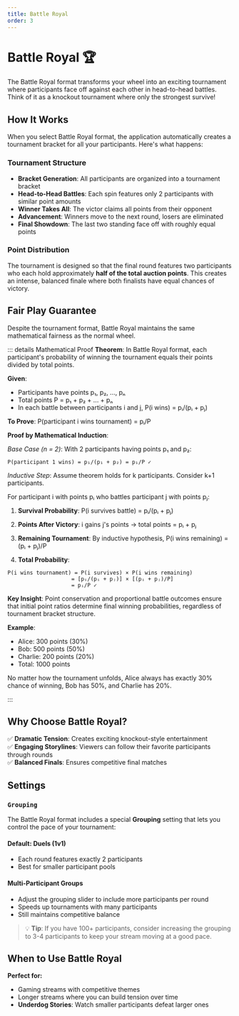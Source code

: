 ```yaml
---
title: Battle Royal
order: 3
---
```


# Battle Royal 🏆

The Battle Royal format transforms your wheel into an exciting tournament where participants face off against each other in head-to-head battles. Think of it as a knockout tournament where only the strongest survive!

## How It Works

When you select Battle Royal format, the application automatically creates a tournament bracket for all your participants. Here's what happens:

### Tournament Structure

- **Bracket Generation**: All participants are organized into a tournament bracket
- **Head-to-Head Battles**: Each spin features only 2 participants with similar point amounts
- **Winner Takes All**: The victor claims all points from their opponent
- **Advancement**: Winners move to the next round, losers are eliminated
- **Final Showdown**: The last two standing face off with roughly equal points

### Point Distribution

The tournament is designed so that the final round features two participants who each hold approximately **half of the total auction points**. This creates an intense, balanced finale where both finalists have equal chances of victory.

## Fair Play Guarantee

Despite the tournament format, Battle Royal maintains the same mathematical fairness as the normal wheel.

::: details Mathematical Proof
**Theorem**: In Battle Royal format, each participant's probability of winning the tournament equals their points divided by total points.

**Given**:

- Participants have points p₁, p₂, ..., pₙ
- Total points P = p₁ + p₂ + ... + pₙ
- In each battle between participants i and j, P(i wins) = pᵢ/(pᵢ + pⱼ)

**To Prove**: P(participant i wins tournament) = pᵢ/P

**Proof by Mathematical Induction**:

_Base Case (n = 2)_:
With 2 participants having points p₁ and p₂:

```
P(participant 1 wins) = p₁/(p₁ + p₂) = p₁/P ✓
```

_Inductive Step_:
Assume theorem holds for k participants. Consider k+1 participants.

For participant i with points pᵢ who battles participant j with points pⱼ:

1. **Survival Probability**: P(i survives battle) = pᵢ/(pᵢ + pⱼ)

2. **Points After Victory**: i gains j's points → total points = pᵢ + pⱼ

3. **Remaining Tournament**: By inductive hypothesis, P(i wins remaining) = (pᵢ + pⱼ)/P

4. **Total Probability**:

```
P(i wins tournament) = P(i survives) × P(i wins remaining)
                    = [pᵢ/(pᵢ + pⱼ)] × [(pᵢ + pⱼ)/P]
                    = pᵢ/P ✓
```

**Key Insight**: Point conservation and proportional battle outcomes ensure that initial point ratios determine final winning probabilities, regardless of tournament bracket structure.

**Example**:

- Alice: 300 points (30%)
- Bob: 500 points (50%)
- Charlie: 200 points (20%)
- Total: 1000 points

No matter how the tournament unfolds, Alice always has exactly 30% chance of winning, Bob has 50%, and Charlie has 20%.

:::

## Why Choose Battle Royal?

✅ **Dramatic Tension**: Creates exciting knockout-style entertainment  
✅ **Engaging Storylines**: Viewers can follow their favorite participants through rounds  
✅ **Balanced Finals**: Ensures competitive final matches

## Settings

### `Grouping`

The Battle Royal format includes a special **Grouping** setting that lets you control the pace of your tournament:

#### Default: Duels (1v1)

- Each round features exactly 2 participants
- Best for smaller participant pools

#### Multi-Participant Groups

- Adjust the grouping slider to include more participants per round
- Speeds up tournaments with many participants
- Still maintains competitive balance

> 💡 **Tip**: If you have 100+ participants, consider increasing the grouping to 3-4 participants to keep your stream moving at a good pace.

## When to Use Battle Royal

**Perfect for:**

- Gaming streams with competitive themes
- Longer streams where you can build tension over time
- **Underdog Stories**: Watch smaller participants defeat larger ones

